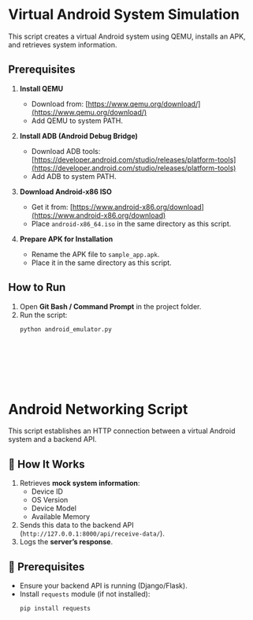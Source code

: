 # Virtual Android System Simulation

This script creates a virtual Android system using QEMU, installs an APK, and retrieves system information.

## **Prerequisites**
1. **Install QEMU**  
   - Download from: [https://www.qemu.org/download/](https://www.qemu.org/download/)
   - Add QEMU to system PATH.

2. **Install ADB (Android Debug Bridge)**  
   - Download ADB tools: [https://developer.android.com/studio/releases/platform-tools](https://developer.android.com/studio/releases/platform-tools)
   - Add ADB to system PATH.

3. **Download Android-x86 ISO**  
   - Get it from: [https://www.android-x86.org/download](https://www.android-x86.org/download)
   - Place `android-x86_64.iso` in the same directory as this script.

4. **Prepare APK for Installation**  
   - Rename the APK file to `sample_app.apk`.
   - Place it in the same directory as this script.

## **How to Run**
1. Open **Git Bash / Command Prompt** in the project folder.
2. Run the script:
   ```bash
   python android_emulator.py









# Android Networking Script

This script establishes an HTTP connection between a virtual Android system and a backend API.

## **🔹 How It Works**
1. Retrieves **mock system information**:
   - Device ID
   - OS Version
   - Device Model
   - Available Memory
2. Sends this data to the backend API (`http://127.0.0.1:8000/api/receive-data/`).
3. Logs the **server’s response**.

## **📌 Prerequisites**
- Ensure your backend API is running (Django/Flask).
- Install `requests` module (if not installed):
  ```bash
  pip install requests

